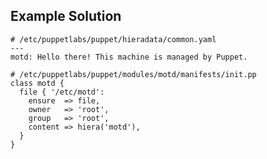 <div class="panel-separator"></div><div class="ctools-collapsible-container ctools-collapsed"><h2 class="pane-title ctools-collapsible-handle">Example Solution</h2><div class="ctools-collapsible-content"><div class="field field-name-field-example-solutions field-type-text-long field-label-hidden"><div class="field-items" id="md4"><div class="field-item even"><pre><code># /etc/puppetlabs/puppet/hieradata/common.yaml
---
motd: Hello there! This machine is managed by Puppet.</code></pre>
<pre><code># /etc/puppetlabs/puppet/modules/motd/manifests/init.pp
class motd {
  file { '/etc/motd':
    ensure  => file,
    owner   => 'root',
    group   => 'root',
    content => hiera('motd'),
  }
}</code></pre>
</div></div></div></div></div>